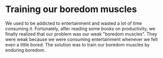 # Training our boredom muscles

We used to be addicted to entertainment and wasted a lot of time consuming it. Fortunately, after reading some books on productivity, we finally realized that our problem was our weak "boredom muscles". They were weak because we were consuming entertainment whenever we felt even a little bored. The solution was to train our boredom muscles by enduring boredom.  
